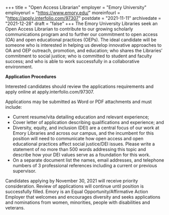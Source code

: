 +++
title = "Open Access Librarian"
employer = "Emory University"
employerurl = "https://www.emory.edu/"
moreinfourl = "https://apply.interfolio.com/97307"
postdate = "2021-11-11"
archivedate = "2021-12-28"
draft = "false"
+++
The Emory University Libraries seek an Open Access Librarian to contribute to our growing scholarly communications program and to further our commitment to open access (OA) and open educational practices (OEPs). The ideal candidate will be someone who is interested in helping us develop innovative approaches to OA and OEP outreach, promotion, and education; who shares the Libraries’ commitment to social justice; who is committed to student and faculty success; and who is able to work successfully in a collaborative environment.

**Application Procedures**

Interested candidates should review the applications requirements and apply online at apply.interfolio.com/97307.

Applications may be submitted as Word or PDF attachments and must include:

- Current resume/vita detailing education and relevant experience;
- Cover letter of application describing qualifications and experience; and
- Diversity, equity, and inclusion (DEI) are a central focus of our work at Emory Libraries and across our campus, and the incumbent for this position will need to communicate how open access and open educational practices affect social justice/DEI issues. Please write a statement of no more than 500 words addressing this topic and describe how your DEI values serve as a foundation for this work. 
- On a separate document list the names, email addresses, and telephone numbers of 3 professional references including a current or previous supervisor.   

Candidates applying by November 30, 2021 will receive priority consideration.  Review of applications will continue until position is successfully filled. Emory is an Equal Opportunity/Affirmative Action Employer that welcomes and encourages diversity and seeks applications and nominations from women, minorities, people with disabilities and veterans.